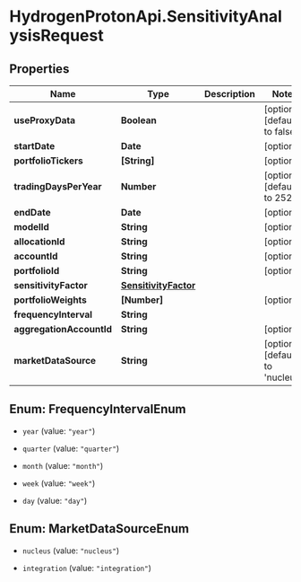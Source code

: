 # HydrogenProtonApi.SensitivityAnalysisRequest

## Properties
Name | Type | Description | Notes
------------ | ------------- | ------------- | -------------
**useProxyData** | **Boolean** |  | [optional] [default to false]
**startDate** | **Date** |  | [optional] 
**portfolioTickers** | **[String]** |  | [optional] 
**tradingDaysPerYear** | **Number** |  | [optional] [default to 252]
**endDate** | **Date** |  | [optional] 
**modelId** | **String** |  | [optional] 
**allocationId** | **String** |  | [optional] 
**accountId** | **String** |  | [optional] 
**portfolioId** | **String** |  | [optional] 
**sensitivityFactor** | [**SensitivityFactor**](SensitivityFactor.md) |  | 
**portfolioWeights** | **[Number]** |  | [optional] 
**frequencyInterval** | **String** |  | 
**aggregationAccountId** | **String** |  | [optional] 
**marketDataSource** | **String** |  | [optional] [default to 'nucleus']


<a name="FrequencyIntervalEnum"></a>
## Enum: FrequencyIntervalEnum


* `year` (value: `"year"`)

* `quarter` (value: `"quarter"`)

* `month` (value: `"month"`)

* `week` (value: `"week"`)

* `day` (value: `"day"`)




<a name="MarketDataSourceEnum"></a>
## Enum: MarketDataSourceEnum


* `nucleus` (value: `"nucleus"`)

* `integration` (value: `"integration"`)




